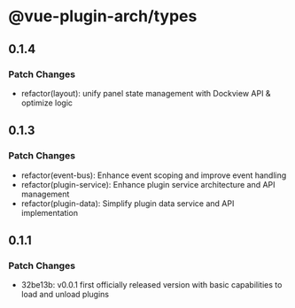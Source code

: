 # @vue-plugin-arch/types

## 0.1.4

### Patch Changes

- refactor(layout): unify panel state management with Dockview API & optimize logic

## 0.1.3

### Patch Changes

- refactor(event-bus): Enhance event scoping and improve event handling
- refactor(plugin-service): Enhance plugin service architecture and API management
- refactor(plugin-data): Simplify plugin data service and API implementation

## 0.1.1

### Patch Changes

- 32be13b: v0.0.1 first officially released version with basic capabilities to load and unload plugins
